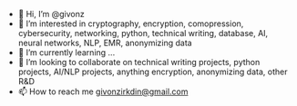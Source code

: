 - 👋 Hi, I’m @givonz
- 👀 I’m interested in cryptography, encryption, comopression, cybersecurity, networking, python, technical writing, database, AI, neural networks, NLP, EMR, anonymizing data
- 🌱 I’m currently learning ...
- 💞️ I’m looking to collaborate on technical writing projects, python projects, AI/NLP projects, anything encryption, anonymizing data, other R&D
- 📫 How to reach me givonzirkdin@gmail.com

<!---
givonz/givonz is a ✨ special ✨ repository because its `README.md` (this file) appears on your GitHub profile.
You can click the Preview link to take a look at your changes.
--->
